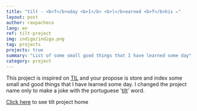 ```yaml
---
title: "tilt - <b>T</b>oday <b>I</b> <b>l</b>earned <b>T</b>his ✏️"
layout: post
author: ravpacheco
lang: en
ref: tilt-project
img: indigo/indigo.png
tag: projects
projects: true
summary: "List of some small good things that I have learned some day"
category: project
---
```


This project is inspired on [TIL](https://github.com/jbranchaud/til) and your propose is store and index some small and good things that I have learned some day.
I changed the project name only to make a joke with the portuguese '[tilt](https://pt.wikipedia.org/wiki/Tilt)' word.

[Click here](https://github.com/ravpacheco/tilt/) to see tilt project home